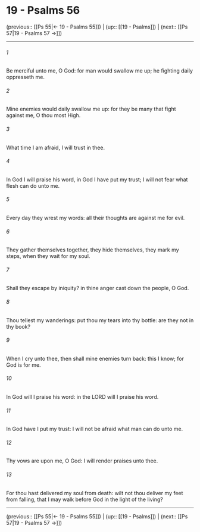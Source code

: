 # 19 - Psalms 56

(previous:: [[Ps 55|← 19 - Psalms 55]]) | (up:: [[19 - Psalms]]) | (next:: [[Ps 57|19 - Psalms 57 →]])

***


###### 1 
Be merciful unto me, O God: for man would swallow me up; he fighting daily oppresseth me. 

###### 2 
Mine enemies would daily swallow me up: for they be many that fight against me, O thou most High. 

###### 3 
What time I am afraid, I will trust in thee. 

###### 4 
In God I will praise his word, in God I have put my trust; I will not fear what flesh can do unto me. 

###### 5 
Every day they wrest my words: all their thoughts are against me for evil. 

###### 6 
They gather themselves together, they hide themselves, they mark my steps, when they wait for my soul. 

###### 7 
Shall they escape by iniquity? in thine anger cast down the people, O God. 

###### 8 
Thou tellest my wanderings: put thou my tears into thy bottle: are they not in thy book? 

###### 9 
When I cry unto thee, then shall mine enemies turn back: this I know; for God is for me. 

###### 10 
In God will I praise his word: in the LORD will I praise his word. 

###### 11 
In God have I put my trust: I will not be afraid what man can do unto me. 

###### 12 
Thy vows are upon me, O God: I will render praises unto thee. 

###### 13 
For thou hast delivered my soul from death: wilt not thou deliver my feet from falling, that I may walk before God in the light of the living?

***

(previous:: [[Ps 55|← 19 - Psalms 55]]) | (up:: [[19 - Psalms]]) | (next:: [[Ps 57|19 - Psalms 57 →]])
